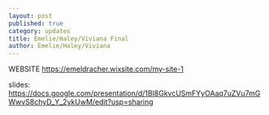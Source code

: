 ```yaml
---
layout: post
published: true
category: updates
title: Emelie/Haley/Viviana Final
author: Emelie/Haley/Viviana
---
```

WEBSITE
https://emeldracher.wixsite.com/my-site-1

slides:
https://docs.google.com/presentation/d/1Bl8GkvcUSmFYyOAaq7uZVu7mGWwvS8chyD_Y_2ykUwM/edit?usp=sharing
